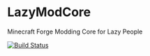 LazyModCore
===========

Minecraft Forge Modding Core for Lazy People

[![Build Status](https://travis-ci.org/SpongePowered/SpongeAPI.png?branch=master)](https://travis-ci.org/SpongePowered/SpongeAPI)
